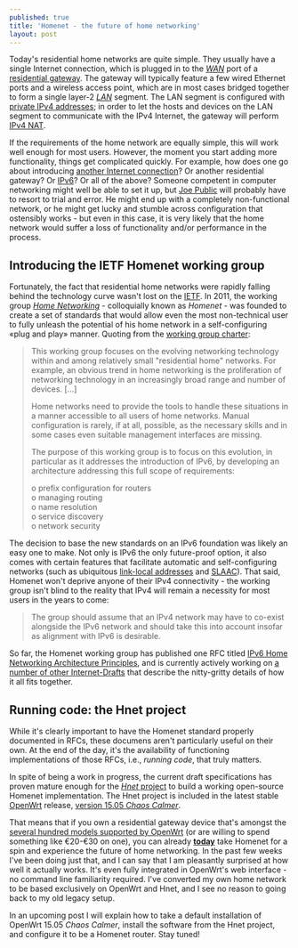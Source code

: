 ```yaml
---
published: true
title: 'Homenet - the future of home networking'
layout: post
---
```


Today's residential home networks are quite simple. They usually have a single
Internet connection, which is plugged in to the
[*WAN*](https://en.wikipedia.org/wiki/Wide_area_network) port of a [residential
gateway](https://en.wikipedia.org/wiki/Residential_gateway).  The gateway will
typically feature a few wired Ethernet ports and a wireless access point, which
are in most cases bridged together to form a single layer-2
[*LAN*](https://en.wikipedia.org/wiki/Local_area_network) segment. The LAN
segment is configured with [private IPv4
addresses](https://en.wikipedia.org/wiki/Private_network); in order to let the
hosts and devices on the LAN segment to communicate with the IPv4 Internet, the
gateway will perform [IPv4
NAT](https://en.wikipedia.org/wiki/Network_address_translation#One-to-many_NAT).

If the requirements of the home network are equally simple, this will work well
enough for most users. However, the moment you start adding more functionality,
things get complicated quickly. For example, how does one go about introducing
[another Internet connection](https://en.wikipedia.org/wiki/Multihoming)? Or
another residential gateway? Or [IPv6](https://en.wikipedia.org/wiki/IPv6)? Or
all of the above? Someone competent in computer networking might well be able
to set it up, but [Joe Public](https://en.wikipedia.org/wiki/John_Q._Public)
will probably have to resort to trial and error. He might end up with a
completely non-functional network, or he might get lucky and stumble across
configuration that ostensibly works - but even in this case, it is very likely
that the home network would suffer a loss of functionality and/or performance
in the process.

## Introducing the IETF Homenet working group

Fortunately, the fact that residential home networks were rapidly falling
behind the technology curve wasn't lost on the [IETF](https://www.ietf.org).
In 2011, the working group *[Home
Networking](http://tools.ietf.org/wg/homenet)* - colloquially known as
*Homenet* - was founded to create a set of standards that would allow even the
most non-technical user to fully unleash the potential of his home network in a
self-configuring «plug and play» manner. Quoting from the [working group
charter](http://datatracker.ietf.org/wg/homenet/charter/):

> This working group focuses on the evolving networking technology within and
> among relatively small "residential home" networks. For example, an obvious
> trend in home networking is the proliferation of networking technology in an
> increasingly broad range and number of devices.  [...]
>
> Home networks need to provide the tools to handle these situations in a
> manner accessible to all users of home networks. Manual configuration is
> rarely, if at all, possible, as the necessary skills and in some cases even
> suitable management interfaces are missing.
>
> The purpose of this working group is to focus on this evolution, in
> particular as it addresses the introduction of IPv6, by developing an
> architecture addressing this full scope of requirements:
>
> o prefix configuration for routers<br/>
> o managing routing<br/>
> o name resolution<br/>
> o service discovery<br/>
> o network security<br/>

The decision to base the new standards on an IPv6 foundation was likely an easy
one to make. Not only is IPv6 the only future-proof option, it also comes with
certain features that facilitate automatic and self-configuring networks (such
as ubiquitous [link-local
addresses](https://en.wikipedia.org/wiki/Link-local_address#IPv6) and
[SLAAC](https://en.wikipedia.org/wiki/IPv6_address#Stateless_address_autoconfiguration)).
That said, Homenet won't deprive anyone of their IPv4 connectivity - the
working group isn't blind to the reality that IPv4 will remain a necessity for
most users in the years to come:

> The group should assume that an IPv4 network may have to co-exist alongside
> the IPv6 network and should take this into account insofar as alignment with
> IPv6 is desirable.

So far, the Homenet working group has published one RFC titled [IPv6 Home
Networking Architecture Principles](http://tools.ietf.org/html/rfc7368), and is
currently actively working on [a number of other
Internet-Drafts](http://tools.ietf.org/wg/homenet/) that describe the
nitty-gritty details of how it all fits together.

## Running code: the Hnet project

While it's clearly important to have the Homenet standard properly documented
in RFCs, these documens aren't particularly useful on their own. At the end of
the day, it's the availability of functioning implementations of those RFCs,
i.e., *running code*, that truly matters.

In spite of being a work in progress, the current draft specifications has
proven mature enough for the [*Hnet* project](http://www.homewrt.org) to build
a working open-source Homenet implementation. The Hnet project is included in
the latest stable [OpenWrt](http://www.openwrt.org) release, [version 15.05
*Chaos Calmer*](https://forum.openwrt.org/viewtopic.php?id=59528).

That means that if you own a residential gateway device that's amongst the
[several hundred models supported by
OpenWrt](http://wiki.openwrt.org/toh/start) (or are willing to spend something
like €20-€30 on one), you can already <u>**today**</u> take Homenet for a spin
and experience the future of home networking. In the past few weeks I've been
doing just that, and I can say that I am pleasantly surprised at how well it
actually works. It's even fully integrated in OpenWrt's web interface - no
command line familiarity required.  I've converted my own home network to be
based exclusively on OpenWrt and Hnet, and I see no reason to going back to my
old legacy setup.

In an upcoming post I will explain how to take a default installation of
OpenWrt 15.05 *Chaos Calmer*, install the software from the Hnet project, and
configure it to be a Homenet router. Stay tuned!
